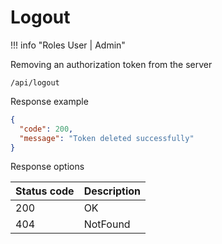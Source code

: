 Logout
===================

!!! info "Roles User | Admin"

Removing an authorization token from the server

```shell title="Method <span class='color-method'>DELETE</span>"
/api/logout
```

Response example

```json title="Response <span class='color-200'>200</span>"
{
  "code": 200,
  "message": "Token deleted successfully"
}
```

Response options

| Status code                            | Description    |
|----------------------------------------|----------------|
| <span class='color-200'>200</span>     | OK             |
| <span class='color-error'>404</span>   | NotFound       |
